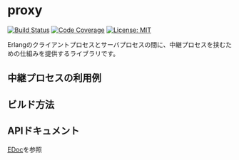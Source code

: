 proxy
=====

[![Build Status](https://travis-ci.org/sile/proxy.svg?branch=master)](https://travis-ci.org/sile/proxy)
[![Code Coverage](https://codecov.io/gh/sile/proxy/branch/master/graph/badge.svg)](https://codecov.io/gh/sile/proxy/branch/master)
[![License: MIT](https://img.shields.io/badge/license-MIT-blue.svg)](LICENSE)

Erlangのクライアントプロセスとサーバプロセスの間に、中継プロセスを挟むための仕組みを提供するライブラリです。

中継プロセスの利用例
--------------------

ビルド方法
----------

APIドキュメント
---------------

[EDoc](doc/README.md)を参照
